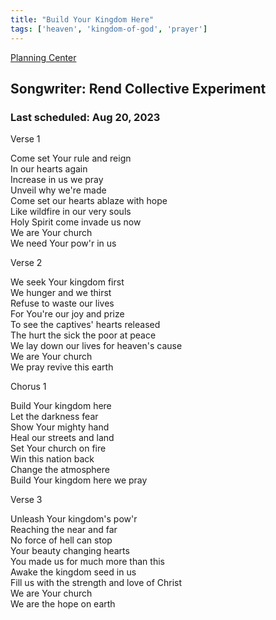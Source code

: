 ```yaml
---
title: "Build Your Kingdom Here"
tags: ['heaven', 'kingdom-of-god', 'prayer']
---
```


[Planning Center](https://services.planningcenteronline.com/songs/12485586)

## Songwriter: Rend Collective Experiment
### Last scheduled: Aug 20, 2023          

Verse 1  
  
Come set Your rule and reign  
In our hearts again  
Increase in us we pray  
Unveil why we're made  
Come set our hearts ablaze with hope  
Like wildfire in our very souls  
Holy Spirit come invade us now  
We are Your church  
We need Your pow'r in us  
  
Verse 2  
  
We seek Your kingdom first  
We hunger and we thirst  
Refuse to waste our lives  
For You're our joy and prize  
To see the captives' hearts released  
The hurt the sick the poor at peace  
We lay down our lives for heaven's cause  
We are Your church  
We pray revive this earth  
  
Chorus 1  
  
Build Your kingdom here  
Let the darkness fear  
Show Your mighty hand  
Heal our streets and land  
Set Your church on fire  
Win this nation back  
Change the atmosphere  
Build Your kingdom here we pray  
  
Verse 3  
  
Unleash Your kingdom's pow'r  
Reaching the near and far  
No force of hell can stop  
Your beauty changing hearts  
You made us for much more than this  
Awake the kingdom seed in us  
Fill us with the strength and love of Christ  
We are Your church  
We are the hope on earth
